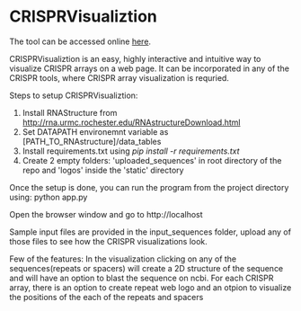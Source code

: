 # CRISPRVisualiztion

The tool can be accessed online <a href="http://crisprlstm.westus.cloudapp.azure.com:8001/">here</a>.

CRISPRVisualiztion is an easy, highly interactive and intuitive way to visualize CRISPR arrays on a web page. It can be incorporated in any of the CRISPR tools, where CRISPR array visualization is requried.

Steps to setup CRISPRVisualiztion:
1. Install RNAStructure from http://rna.urmc.rochester.edu/RNAstructureDownload.html
2. Set DATAPATH environemnt variable as [PATH_TO_RNAstructure]/data_tables
3. Install requirements.txt using <i>pip install -r requirements.txt</i>
4. Create 2 empty folders: 'uploaded_sequences' in root directory of the repo and 'logos' inside the 'static' directory

Once the setup is done, you can run the program from the project directory using:
python app.py

Open the browser window and go to http://localhost

Sample input files are provided in the input_sequences folder, upload any of those files to see how the CRISPR visualizations look.

Few of the features:
In the visualization clicking on any of the sequences(repeats or spacers) will create a 2D structure of the sequence and will have an option to blast the sequence on ncbi.
For each CRISPR array, there is an option to create repeat web logo and an otpion to visualize the positions of the each of the repeats and spacers
